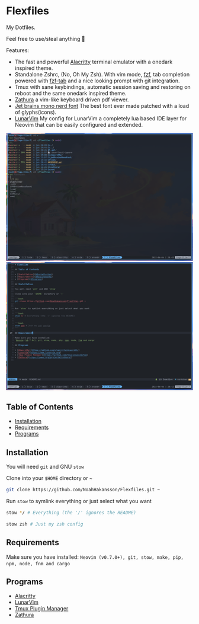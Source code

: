 # Flexfiles

My Dotfiles.

Feel free to use/steal anything 🙂

Features:

- The fast and powerful [Alacritty](https://github.com/alacritty/alacritty) terminal emulator with a onedark inspired theme.
- Standalone Zshrc, (No, Oh My Zsh). With vim mode, [fzf](https://github.com/junegunn/fzf), tab completion powered with [fzf-tab](https://github.com/Aloxaf/fzf-tab) and a nice looking prompt with git integration.
- Tmux with sane keybindings, automatic session saving and restoring on reboot and the same onedark inspired theme.
- [Zathura](https://pwmt.org/projects/zathura/) a vim-like keyboard driven pdf viewer. 
- [Jet brains mono nerd font](https://github.com/ryanoasis/nerd-fonts) The best font ever made patched with a load of glyphs(icons).
- [LunarVim](https://www.lunarvim.org/) My config for LunarVim a completely lua based IDE layer for Neovim that can be easily configured and extended.

![Flexfiles image 1](./Flexfiles-1.png)
![Flexfiles image 2](./Flexfiles-2.png)

## Table of Contents

- [Installation](#Installation)
- [Requirements](#Requirements)
- [Programs](#Programs)

## Installation

You will need `git` and GNU `stow`

Clone into your `$HOME` directory or `~`

```bash
git clone https://github.com/NoahHakansson/Flexfiles.git ~
```

Run `stow` to symlink everything or just select what you want

```bash
stow */ # Everything (the '/' ignores the README)
```

```bash
stow zsh # Just my zsh config
```

## Requirements

Make sure you have installed:
`Neovim (v0.7.0+), git, stow, make, pip, npm, node, fnm and cargo`

## Programs

* [Alacritty](https://github.com/alacritty/alacritty)
* [LunarVim](https://www.lunarvim.org)
* [Tmux Plugin Manager](https://github.com/tmux-plugins/tpm)
* [Zathura](https://pwmt.org/projects/zathura/)

